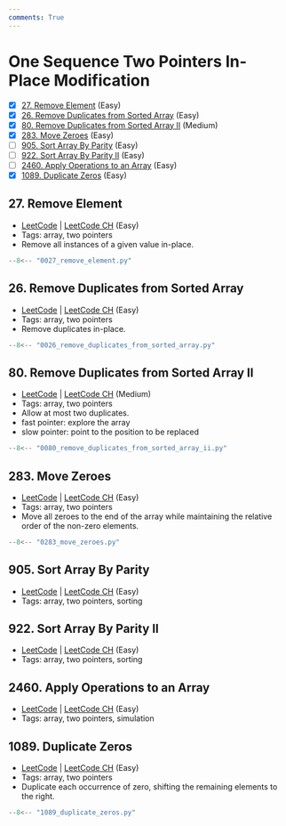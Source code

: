 ```yaml
---
comments: True
---
```


# One Sequence Two Pointers In-Place Modification

- [x] [27. Remove Element](https://leetcode.cn/problems/remove-element/) (Easy)
- [x] [26. Remove Duplicates from Sorted Array](https://leetcode.cn/problems/remove-duplicates-from-sorted-array/) (Easy)
- [x] [80. Remove Duplicates from Sorted Array II](https://leetcode.cn/problems/remove-duplicates-from-sorted-array-ii/) (Medium)
- [x] [283. Move Zeroes](https://leetcode.cn/problems/move-zeroes/) (Easy)
- [ ] [905. Sort Array By Parity](https://leetcode.cn/problems/sort-array-by-parity/) (Easy)
- [ ] [922. Sort Array By Parity II](https://leetcode.cn/problems/sort-array-by-parity-ii/) (Easy)
- [ ] [2460. Apply Operations to an Array](https://leetcode.cn/problems/apply-operations-to-an-array/) (Easy)
- [x] [1089. Duplicate Zeros](https://leetcode.cn/problems/duplicate-zeros/) (Easy)

## 27. Remove Element

-   [LeetCode](https://leetcode.com/problems/remove-element/) | [LeetCode CH](https://leetcode.cn/problems/remove-element/) (Easy)
-   Tags: array, two pointers
-   Remove all instances of a given value in-place.

```python title="27. Remove Element - Python Solution"
--8<-- "0027_remove_element.py"
```

## 26. Remove Duplicates from Sorted Array

-   [LeetCode](https://leetcode.com/problems/remove-duplicates-from-sorted-array/) | [LeetCode CH](https://leetcode.cn/problems/remove-duplicates-from-sorted-array/) (Easy)
-   Tags: array, two pointers
-   Remove duplicates in-place.

```python title="26. Remove Duplicates from Sorted Array - Python Solution"
--8<-- "0026_remove_duplicates_from_sorted_array.py"
```

## 80. Remove Duplicates from Sorted Array II

-   [LeetCode](https://leetcode.com/problems/remove-duplicates-from-sorted-array-ii/) | [LeetCode CH](https://leetcode.cn/problems/remove-duplicates-from-sorted-array-ii/) (Medium)
-   Tags: array, two pointers
-   Allow at most two duplicates.
-   fast pointer: explore the array
-   slow pointer: point to the position to be replaced

```python title="80. Remove Duplicates from Sorted Array II - Python Solution"
--8<-- "0080_remove_duplicates_from_sorted_array_ii.py"
```

## 283. Move Zeroes

-   [LeetCode](https://leetcode.com/problems/move-zeroes/) | [LeetCode CH](https://leetcode.cn/problems/move-zeroes/) (Easy)
-   Tags: array, two pointers
-   Move all zeroes to the end of the array while maintaining the relative order of the non-zero elements.

```python title="283. Move Zeroes - Python Solution"
--8<-- "0283_move_zeroes.py"
```

## 905. Sort Array By Parity

-   [LeetCode](https://leetcode.com/problems/sort-array-by-parity/) | [LeetCode CH](https://leetcode.cn/problems/sort-array-by-parity/) (Easy)
-   Tags: array, two pointers, sorting

## 922. Sort Array By Parity II

-   [LeetCode](https://leetcode.com/problems/sort-array-by-parity-ii/) | [LeetCode CH](https://leetcode.cn/problems/sort-array-by-parity-ii/) (Easy)
-   Tags: array, two pointers, sorting

## 2460. Apply Operations to an Array

-   [LeetCode](https://leetcode.com/problems/apply-operations-to-an-array/) | [LeetCode CH](https://leetcode.cn/problems/apply-operations-to-an-array/) (Easy)
-   Tags: array, two pointers, simulation

## 1089. Duplicate Zeros

-   [LeetCode](https://leetcode.com/problems/duplicate-zeros/) | [LeetCode CH](https://leetcode.cn/problems/duplicate-zeros/) (Easy)
-   Tags: array, two pointers
-   Duplicate each occurrence of zero, shifting the remaining elements to the right.

```python title="1089. Duplicate Zeros - Python Solution"
--8<-- "1089_duplicate_zeros.py"
```
